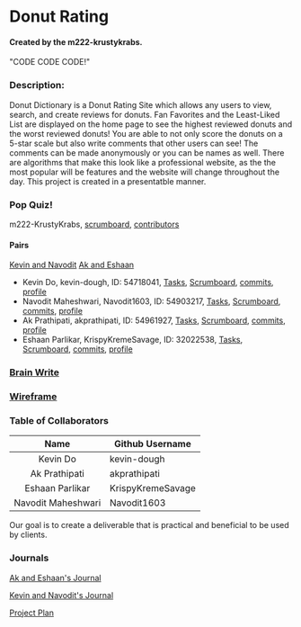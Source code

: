 # Donut Rating 
#### Created by the m222-krustykrabs.

"CODE CODE CODE!"

### Description:
Donut Dictionary is a Donut Rating Site which allows any users to view, search, and create reviews for donuts. Fan Favorites and the Least-Liked List are displayed on the home page to see the highest reviewed donuts and the worst reviewed donuts! You are able to not only score the donuts on a 5-star scale but also write comments that other users can see! The comments can be made anonymously or you can be names as well. There are algorithms that make this look like a professional website, as the the most popular will be features and the website will change throughout the day. This project is created in a presentatble manner. 

### Pop Quiz!
m222-KrustyKrabs, [scrumboard](https://github.com/Navodit1603/m222-KrustyKrabs/projects/1), [contributors](https://github.com/Navodit1603/m222-KrustyKrabs/graphs/contributors)

#### Pairs
[Kevin and Navodit](https://docs.google.com/document/d/1BFBWGY9vj-E2K7aB7S8AUBSUFzykGWVdO7xCJWG-ou0/edit)
[Ak and Eshaan](https://docs.google.com/document/d/1_00m8_Ps-8xa50mRHRDDZVe1lTe19DJE-vb_fP_6JeY/edit)

* Kevin Do, kevin-dough, ID: 54718041, [Tasks](https://github.com/Navodit1603/m222-KrustyKrabs/issues/assigned/kevin-dough), [Scrumboard](https://github.com/Navodit1603/m222-KrustyKrabs/projects/1?card_filter_query=assignee%3Akevin-dough), [commits](https://github.com/Navodit1603/m222-KrustyKrabs/commits?author=kevin-dough), [profile](https://github.com/kevin-dough)
* Navodit Maheshwari, Navodit1603, ID: 54903217, [Tasks](https://github.com/Navodit1603/m222-KrustyKrabs/issues/assigned/Navodit1603), [Scrumboard](https://github.com/Navodit1603/m222-KrustyKrabs/projects/1?card_filter_query=assignee%3ANavodit1603), [commits](https://github.com/Navodit1603/m222-KrustyKrabs/commits?author=Navodit1603), [profile](https://github.com/Navodit1603)
* Ak Prathipati, akprathipati, ID: 54961927, [Tasks](https://github.com/Navodit1603/m222-KrustyKrabs/issues/assigned/akprathipati), [Scrumboard](https://github.com/Navodit1603/m222-KrustyKrabs/projects/1?card_filter_query=assignee%3Aakprathipati), [commits](https://github.com/Navodit1603/m222-KrustyKrabs/commits?author=akprathipati), [profile](https://github.com/akprathipati)
* Eshaan Parlikar, KrispyKremeSavage, ID: 32022538, [Tasks](https://github.com/Navodit1603/m222-KrustyKrabs/issues/assigned/KrispyKremeSavage), [Scrumboard](https://github.com/Navodit1603/m222-KrustyKrabs/projects/1?card_filter_query=assignee%3AKrispyKremeSavage), [commits](https://github.com/Navodit1603/m222-KrustyKrabs/commits?author=KrispyKremeSavage), [profile](https://github.com/KrispyKremeSavage)

### [Brain Write](https://docs.google.com/document/d/14fl5IbjiwnolH_P-Ar1aMBShLUp5B-C5qtU6SHZzows/edit#bookmark=id.hy068ml7j0yc)

### [Wireframe](https://docs.google.com/presentation/d/1F2H328ZCYhyjzBX2WUQdiGw8LLIWjOHupeIna6I-y7w/edit?usp=sharing)

### Table of Collaborators
|        Name        | Github Username   |
|:------------------:|-------------------|
| Kevin Do           | kevin-dough       |
| Ak Prathipati      | akprathipati      |
| Eshaan Parlikar    | KrispyKremeSavage |
| Navodit Maheshwari | Navodit1603      |

Our goal is to create a deliverable that is practical and beneficial to be used by clients.

### Journals
[Ak and Eshaan's Journal](https://docs.google.com/document/d/1_00m8_Ps-8xa50mRHRDDZVe1lTe19DJE-vb_fP_6JeY/edit?usp=sharing) 

[Kevin and Navodit's Journal](https://docs.google.com/document/d/1BFBWGY9vj-E2K7aB7S8AUBSUFzykGWVdO7xCJWG-ou0/edit?usp=sharing) 

[Project Plan](https://docs.google.com/document/d/14fl5IbjiwnolH_P-Ar1aMBShLUp5B-C5qtU6SHZzows/edit)
